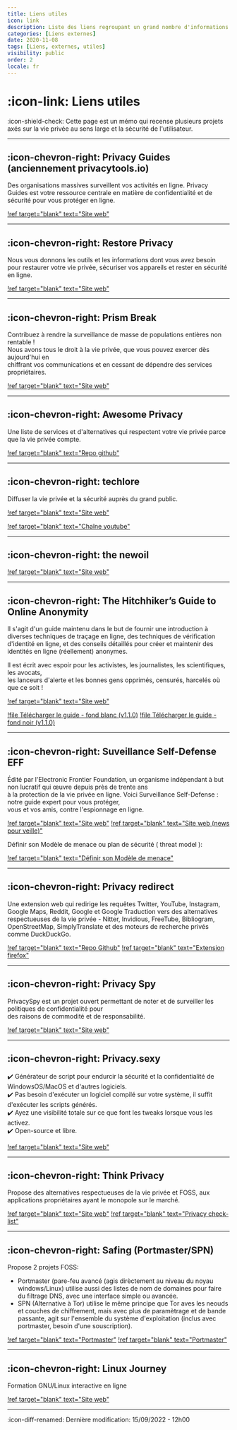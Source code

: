 ```yaml
---
title: Liens utiles
icon: link
description: Liste des liens regroupant un grand nombre d'informations sur la sécurité, la vie privée, les failles de securitée etc...
categories: [Liens externes]
date: 2020-11-08
tags: [Liens, externes, utiles]
visibility: public
order: 2
locale: fr
---
```


# :icon-link: Liens utiles

:icon-shield-check: Cette page est un mémo qui recense plusieurs projets axés sur la vie privée au sens large et la sécurité de l'utilisateur.  

---

## :icon-chevron-right: Privacy Guides (anciennement privacytools.io)  

Des organisations massives surveillent vos activités en ligne. Privacy Guides est votre ressource centrale en matière de confidentialité et de sécurité pour vous protéger en ligne.  

[!ref target="blank" text="Site web"](https://www.privacyguides.org/)

---

## :icon-chevron-right: Restore Privacy  

Nous vous donnons les outils et les informations dont vous avez besoin pour restaurer votre vie privée, sécuriser vos appareils et rester en sécurité en ligne.  

[!ref target="blank" text="Site web"](https://restoreprivacy.com/)

---

## :icon-chevron-right: Prism Break  

Contribuez à rendre la surveillance de masse de populations entières non rentable !  
Nous avons tous le droit à la vie privée, que vous pouvez exercer dès aujourd'hui en  
chiffrant vos communications et en cessant de dépendre des services propriétaires.  

[!ref target="blank" text="Site web"](https://prism-break.org/)

---

## :icon-chevron-right: Awesome Privacy  

Une liste de services et d'alternatives qui respectent votre vie privée parce que la vie privée compte.  

[!ref target="blank" text="Repo github"](https://github.com/pluja/awesome-privacy#file-management-and-sharing)

---

## :icon-chevron-right: techlore  

Diffuser la vie privée et la sécurité auprès du grand public.  

[!ref target="blank" text="Site web"](https://techlore.tech/)  

[!ref target="blank" text="Chaîne youtube"](https://www.youtube.com/channel/UCs6KfncB4OV6Vug4o_bzijg)

---

## :icon-chevron-right: the newoil  

[!ref target="blank" text="Site web"](https://thenewoil.org)

---

## :icon-chevron-right: The Hitchhiker’s Guide to Online Anonymity  

Il s'agit d'un guide maintenu dans le but de fournir une introduction à diverses techniques de traçage en ligne,
des techniques de vérification d'identité en ligne, et des conseils détaillés pour créer et maintenir des identités en ligne
(réellement) anonymes.  

Il est écrit avec espoir pour les activistes, les journalistes, les scientifiques, les avocats,  
les lanceurs d'alerte et les bonnes gens opprimés, censurés, harcelés où que ce soit !  

[!ref target="blank" text="Site web"](https://anonymousplanet.org/)

[!file Télécharger le guide - fond blanc (v1.1.0)](https://contactit.fr/The_Hitchhikers_Guide_light.pdf)
[!file Télécharger le guide - fond noir (v1.1.0)](https://contactit.fr/The_Hitchhikers_Guide_black.pdf)

---

## :icon-chevron-right: Suveillance Self-Defense EFF  

Édité par l'Electronic Frontier Foundation, un organisme indépendant à but non lucratif qui œuvre depuis près de trente ans  
à la protection de la vie privée en ligne. Voici Surveillance Self-Defense : notre guide expert pour vous protéger,  
vous et vos amis, contre l'espionnage en ligne.  

[!ref target="blank" text="Site web"](https://ssd.eff.org/)
[!ref target="blank" text="Site web (news pour veille)"](https://www.eff.org/fr/deeplinks)

Définir son Modèle de menace ou plan de sécurité ( threat model ):  

[!ref target="blank" text="Définir son Modèle de menace"](https://ssd.eff.org/fr/module/votre-plan-de-s%C3%A9curit%C3%A9)

---

## :icon-chevron-right: Privacy redirect 
 
Une extension web qui redirige les requêtes Twitter, YouTube, Instagram, Google Maps, Reddit, Google et
Google Traduction vers des alternatives respectueuses de la vie privée - Nitter, Invidious, FreeTube, Bibliogram,
OpenStreetMap, SimplyTranslate et des moteurs de recherche privés comme DuckDuckGo.  

[!ref target="blank" text="Repo Github"](https://github.com/SimonBrazell/privacy-redirect)
[!ref target="blank" text="Extension firefox"](https://addons.mozilla.org/en-US/firefox/addon/privacy-redirect/)

---

## :icon-chevron-right: Privacy Spy 
 
PrivacySpy est un projet ouvert permettant de noter et de surveiller les politiques de confidentialité pour  
des raisons de commodité et de responsabilité.  

[!ref target="blank" text="Site web"](https://privacyspy.org/)

---


## :icon-chevron-right: Privacy.sexy

✔️ Générateur de script pour endurcir la sécurité et la confidentialité de WindowsOS/MacOS et d'autres logiciels.  
✔️ Pas besoin d'exécuter un logiciel compilé sur votre système, il suffit d'exécuter les scripts générés.  
✔️ Ayez une visibilité totale sur ce que font les tweaks lorsque vous les activez.  
✔️ Open-source et libre.  

[!ref target="blank" text="Site web"](https://privacy.sexy/)

---

## :icon-chevron-right: Think Privacy  

Propose des alternatives respectueuses de la vie privée et FOSS, aux applications propriétaires ayant le monopole sur le marché.  

[!ref target="blank" text="Site web"](https://thinkprivacy.ch/)
[!ref target="blank" text="Privacy check-list"](https://thinkprivacy.ch/checklist/)

---

## :icon-chevron-right: Safing (Portmaster/SPN)

Propose 2 projets FOSS:

- Portmaster (pare-feu avancé (agis dirèctement au niveau du noyau windows/Linux) utilise aussi des listes de nom de domaines pour faire du filtrage DNS, avec une interface simple ou avancée.  
- SPN (Alternative à Tor) utilise le même principe que Tor aves les neouds et couches de chiffrement, mais avec plus de paramètrage et de bande passante, agit sur l'ensemble du système d'exploitation (inclus avec portmaster, besoin d'une souscription).  

[!ref target="blank" text="Portmaster"](https://safing.io/portmaster/)
[!ref target="blank" text="Portmaster"](https://safing.io/spn/)

---

## :icon-chevron-right: Linux Journey  

Formation GNU/Linux interactive en ligne  

[!ref target="blank" text="Site web"](https://linuxjourney.com/)

---

:icon-diff-renamed: Dernière modification: 15/09/2022 - 12h00


